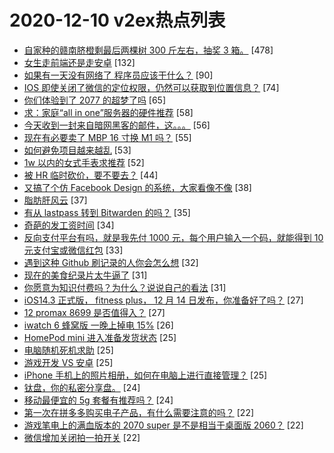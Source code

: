 # 2020-12-10 v2ex热点列表

+ [自家种的赣南脐橙剩最后两棵树 300 斤左右，抽奖 3 箱。](https://www.v2ex.com/t/734087#reply478) [478]
+ [女生走前端还是走安卓](https://www.v2ex.com/t/733980#reply132) [132]
+ [如果有一天没有网络了 程序员应该干什么？](https://www.v2ex.com/t/734010#reply90) [90]
+ [IOS 即使关闭了微信的定位权限，仍然可以获取到位置信息？](https://www.v2ex.com/t/734078#reply74) [74]
+ [你们体验到了 2077 的超梦了吗](https://www.v2ex.com/t/733978#reply65) [65]
+ [求：家庭“all in one”服务器的硬件推荐](https://www.v2ex.com/t/734100#reply58) [58]
+ [今天收到一封来自暗网黑客的邮件，这。。。](https://www.v2ex.com/t/734151#reply56) [56]
+ [现在有必要卖了 MBP 16 寸换 M1 吗？](https://www.v2ex.com/t/733974#reply55) [55]
+ [如何避免项目越来越乱](https://www.v2ex.com/t/734046#reply53) [53]
+ [1w 以内的女式手表求推荐](https://www.v2ex.com/t/734007#reply52) [52]
+ [被 HR 临时砍价，要不要去？](https://www.v2ex.com/t/734033#reply44) [44]
+ [又搞了个仿 Facebook Design 的系统，大家看像不像](https://www.v2ex.com/t/734153#reply38) [38]
+ [脂肪肝风云](https://www.v2ex.com/t/733979#reply37) [37]
+ [有从 lastpass 转到 Bitwarden 的吗？](https://www.v2ex.com/t/734053#reply35) [35]
+ [奇葩的发工资时间](https://www.v2ex.com/t/734114#reply34) [34]
+ [反向支付平台有吗，就是我先付 1000 元，每个用户输入一个码，就能得到 10 元支付宝或微信红包](https://www.v2ex.com/t/734002#reply33) [33]
+ [遇到这种 Github 刷记录的人你会怎么想](https://www.v2ex.com/t/734021#reply32) [32]
+ [现在的美食纪录片太牛逼了](https://www.v2ex.com/t/734013#reply31) [31]
+ [你愿意为知识付费吗？为什么？说说自己的看法](https://www.v2ex.com/t/734092#reply31) [31]
+ [iOS14.3 正式版， fitness plus， 12 月 14 日发布，你准备好了吗？](https://www.v2ex.com/t/733993#reply27) [27]
+ [12 promax 8699 是否值得入？](https://www.v2ex.com/t/734012#reply27) [27]
+ [iwatch 6 蜂窝版 一晚上掉电 15%](https://www.v2ex.com/t/733965#reply26) [26]
+ [HomePod mini 进入准备发货状态](https://www.v2ex.com/t/733982#reply25) [25]
+ [电脑随机死机求助](https://www.v2ex.com/t/734020#reply25) [25]
+ [游戏开发 VS 安卓](https://www.v2ex.com/t/734025#reply25) [25]
+ [iPhone 手机上的照片相册，如何在电脑上进行直接管理？](https://www.v2ex.com/t/734048#reply25) [25]
+ [钛盘，你的私密分享盘。](https://www.v2ex.com/t/734113#reply24) [24]
+ [移动最便宜的 5g 套餐有推荐吗？](https://www.v2ex.com/t/734196#reply24) [24]
+ [第一次在拼多多购买电子产品，有什么需要注意的吗？](https://www.v2ex.com/t/733992#reply22) [22]
+ [游戏笔电上的满血版本的 2070 super 是不是相当于桌面版 2060？](https://www.v2ex.com/t/734120#reply22) [22]
+ [微信增加关闭拍一拍开关](https://www.v2ex.com/t/734177#reply22) [22]
